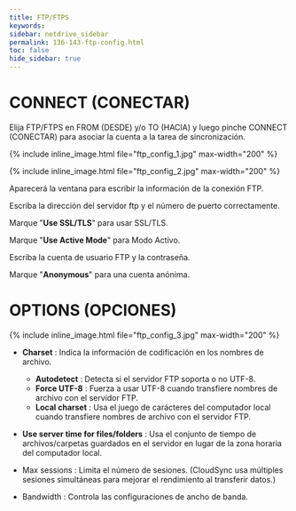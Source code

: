 ```yaml
---
title: FTP/FTPS
keywords:
sidebar: netdrive_sidebar
permalink: 136-143-ftp-config.html
toc: false
hide_sidebar: true
---
```


CONNECT (CONECTAR)
==================
Elija FTP/FTPS en FROM (DESDE) y/o TO (HACIA) y luego pinche CONNECT (CONECTAR) para asociar la cuenta a la tarea de sincronización.


{% include inline_image.html file="ftp_config_1.jpg" max-width="200" %}


{% include inline_image.html file="ftp_config_2.jpg" max-width="200" %}

Aparecerá la ventana para escribir la información de la conexión FTP.

Escriba la dirección del servidor ftp y el número de puerto correctamente.

Marque "**Use SSL/TLS**" para usar SSL/TLS.

Marque "**Use Active Mode**" para Modo Activo.

Escriba la cuenta de usuario FTP y la contraseña.

Marque "**Anonymous**" para una cuenta anónima.

OPTIONS (OPCIONES)
==================
{% include inline_image.html file="ftp_config_3.jpg" max-width="200" %}

* **Charset** : Indica la información de codificación en los nombres de archivo. 
    * **Autodetect** : Detecta si el servidor FTP soporta o no UTF-8.
    * **Force UTF-8** : Fuerza a usar UTF-8 cuando transfiere nombres de archivo con el servidor FTP.
    * **Local charset** : Usa el juego de carácteres del computador local cuando transfiere nombres de archivo con el servidor FTP.

* **Use server time for files/folders** : Usa el conjunto de tiempo de archivos/carpetas guardados en el servidor en lugar de la zona horaria del computador local.

* Max sessions : Limita el número de sesiones. (CloudSync usa múltiples sesiones simultáneas para mejorar el rendimiento al transferir datos.)

* Bandwidth : Controla las configuraciones de ancho de banda.
